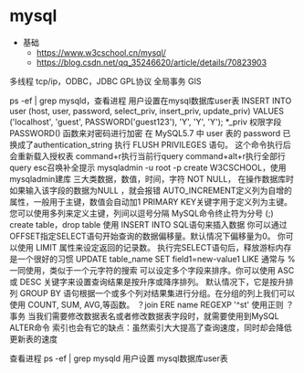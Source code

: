 # mysql

- 基础
  - https://www.w3cschool.cn/mysql/
  - https://blog.csdn.net/qq_35246620/article/details/70823903


多线程
tcp/ip，ODBC，JDBC
GPL协议
全局事务
GIS

ps -ef | grep mysqld，查看进程
用户设置在mysql数据库user表
  INSERT INTO user (host, user, password, select_priv, insert_priv, update_priv) VALUES ('localhost', 'guest', PASSWORD('guest123'), 'Y', 'Y', 'Y');
  *_priv 权限字段
  PASSWORD() 函数来对密码进行加密
  在 MySQL5.7 中 user 表的 password 已换成了authentication_string
  执行 FLUSH PRIVILEGES 语句。 这个命令执行后会重新载入授权表
command+r执行当前行query
command+alt+r执行全部行query
esc召唤补全提示
mysqladmin -u root -p create W3CSCHOOL，使用mysqladmin建库
三大类数据，数值，时间，字符
NOT NULL， 在操作数据库时如果输入该字段的数据为NULL ，就会报错
AUTO_INCREMENT定义列为自增的属性，一般用于主键，数值会自动加1
PRIMARY KEY关键字用于定义列为主键。 您可以使用多列来定义主键，列间以逗号分隔
MySQL命令终止符为分号 (;) 
create table，drop table
使用 INSERT INTO SQL语句来插入数据
你可以通过OFFSET指定SELECT语句开始查询的数据偏移量。默认情况下偏移量为0。
你可以使用 LIMIT 属性来设定返回的记录数。
执行完SELECT语句后，释放游标内存是一个很好的习惯
UPDATE table_name SET field1=new-value1
LIKE 通常与 % 一同使用，类似于一个元字符的搜索
可以设定多个字段来排序。你可以使用 ASC 或 DESC 关键字来设置查询结果是按升序或降序排列。 默认情况下，它是按升排列
GROUP BY 语句根据一个或多个列对结果集进行分组。在分组的列上我们可以使用 COUNT, SUM, AVG,等函数。
？join
ERE name REGEXP '^st' 使用正则
？事务
当我们需要修改数据表名或者修改数据表字段时，就需要使用到MySQL ALTER命令
索引也会有它的缺点：虽然索引大大提高了查询速度，同时却会降低更新表的速度


查看进程
  ps -ef | grep mysqld
用户设置
  mysql数据库user表
